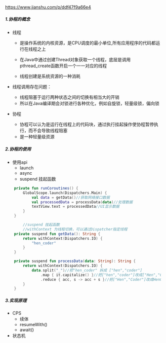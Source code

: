 https://www.jianshu.com/p/ddf47f9a66e4



##### 1.协程的概念

- 线程
  - 是操作系统的内核资源，是CPU调度的最小单位,所有应用程序的代码都运行在线程之上
  - 在Java中通过创建Thread对象获取一个线程，底层是调用pthread_create函数开启一个一一对应的线程
  
  - 线程创建是系统资源的一种消耗
  
- 线程调用存在问题：

  - 线程阻塞于运行两种状态之间的切换有相当大的开销
  - 所以在Java编译期会对锁进行各种优化，例如自旋锁，轻量级锁，偏向锁

- 协程
  - 协程可以认为是运行在线程上的代码块，通过执行挂起操作使协程暂停执行，而不会导致线程阻塞
  - 是一种轻量级资源

##### 2.协程的使用

- 使用api
  - launch
  - async
  - suspend  挂起函数

~~~kotlin
    private fun runCoroutines() {
        GlobalScope.launch(Dispatchers.Main) {
            val data = getData()//获取网络接口数据
            val processedData = processData(data)//处理数据
            textView.text = processedData//UI显示数据
        }
    }

		//suspend 挂起函数
		//withContext 为线程切换，可以通过Dispatcher指定线程
    private suspend fun getData(): String {
        return withContext(Dispatchers.IO) {
            "hen_coder"
        }
    }

    private suspend fun processData(data: String): String {
        return withContext(Dispatchers.IO) {
            data.split("_")//把"hen_coder" 拆成 ["hen","coder"]
                .map { it.capitalize() }//把["hen","coder"]改成["Hen","Coder"]
                .reduce { acc, s -> acc + s }//把["Hen","Coder"]改成HenCoder
        }
    }
~~~



##### 3.实现原理

- CPS
  - 续体
  - resumeWith()
  - await()
- 状态机

